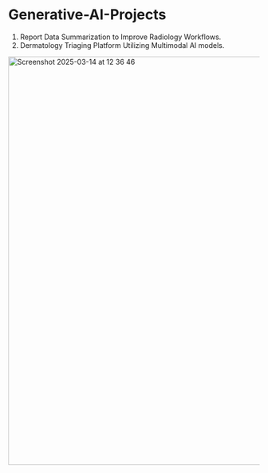 # Generative-AI-Projects
1. Report Data Summarization to Improve Radiology Workflows.
2. Dermatology Triaging Platform Utilizing Multimodal AI models.
<img width="818" alt="Screenshot 2025-03-14 at 12 36 46" src="https://github.com/user-attachments/assets/41ff8bc5-9288-47d5-8ff1-87425d46966c" />
